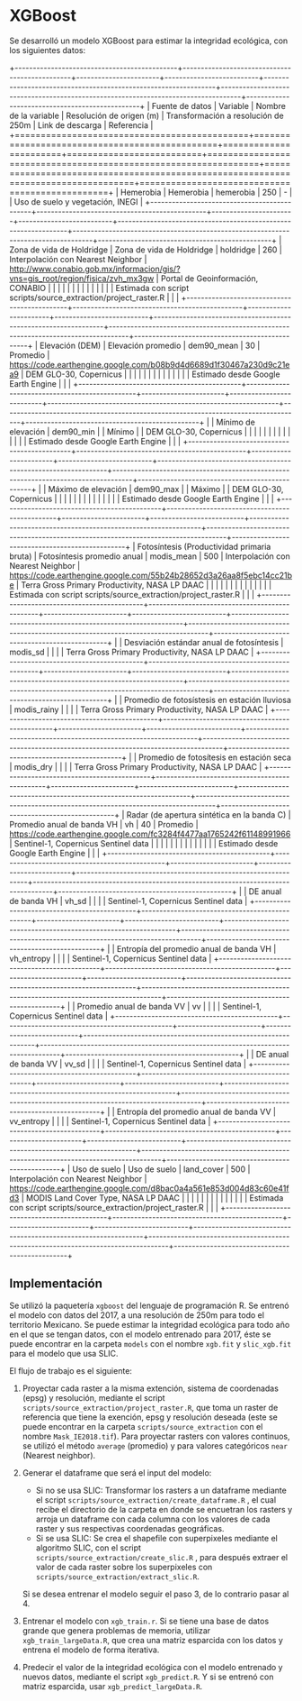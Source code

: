 # XGBoost

Se desarrolló un modelo XGBoost para estimar la integridad ecológica, con los siguientes datos:

+---------------------------------------------+-----------------------------------------------+-----------------------+--------------------------+----------------------------------------------------------------+-----------------------------------------------------------------------------------+------------------------------------------------+
| Fuente de datos                             | Variable                                      | Nombre de la variable | Resolución de origen (m) | Transformación a resolución de 250m                            | Link de descarga                                                                  | Referencia                                     |
+=============================================+===============================================+=======================+==========================+================================================================+===================================================================================+================================================+
| Hemerobia                                   | Hemerobia                                     | hemerobia             | 250                      | \-                                                             |                                                                                   | Uso de suelo y vegetación, INEGI               |
+---------------------------------------------+-----------------------------------------------+-----------------------+--------------------------+----------------------------------------------------------------+-----------------------------------------------------------------------------------+------------------------------------------------+
| Zona de vida de Holdridge                   | Zona de vida de Holdridge                     | holdridge             | 260                      | Interpolación con Nearest Neighbor                             | <http://www.conabio.gob.mx/informacion/gis/?vns=gis_root/region/fisica/zvh_mx3gw> | Portal de Geoinformación, CONABIO              |
|                                             |                                               |                       |                          |                                                                |                                                                                   |                                                |
|                                             |                                               |                       |                          | Estimada con script scripts/source_extraction/project_raster.R |                                                                                   |                                                |
+---------------------------------------------+-----------------------------------------------+-----------------------+--------------------------+----------------------------------------------------------------+-----------------------------------------------------------------------------------+------------------------------------------------+
| Elevación (DEM)                             | Elevación promedio                            | dem90_mean            | 30                       | Promedio                                                       | <https://code.earthengine.google.com/b08b9d4d6689d1f30467a230d9c21ea9>            | DEM GLO-30, Copernicus                         |
|                                             |                                               |                       |                          |                                                                |                                                                                   |                                                |
|                                             |                                               |                       |                          | Estimado desde Google Earth Engine                             |                                                                                   |                                                |
+---------------------------------------------+-----------------------------------------------+-----------------------+--------------------------+----------------------------------------------------------------+-----------------------------------------------------------------------------------+------------------------------------------------+
|                                             | Mínimo de elevación                           | dem90_min             |                          | Mínimo                                                         |                                                                                   | DEM GLO-30, Copernicus                         |
|                                             |                                               |                       |                          |                                                                |                                                                                   |                                                |
|                                             |                                               |                       |                          | Estimado desde Google Earth Engine                             |                                                                                   |                                                |
+---------------------------------------------+-----------------------------------------------+-----------------------+--------------------------+----------------------------------------------------------------+-----------------------------------------------------------------------------------+------------------------------------------------+
|                                             | Máximo de elevación                           | dem90_max             |                          | Máximo                                                         |                                                                                   | DEM GLO-30, Copernicus                         |
|                                             |                                               |                       |                          |                                                                |                                                                                   |                                                |
|                                             |                                               |                       |                          | Estimado desde Google Earth Engine                             |                                                                                   |                                                |
+---------------------------------------------+-----------------------------------------------+-----------------------+--------------------------+----------------------------------------------------------------+-----------------------------------------------------------------------------------+------------------------------------------------+
| Fotosíntesis (Productividad primaria bruta) | Fotosíntesis promedio anual                   | modis_mean            | 500                      | Interpolación con Nearest Neighbor                             | <https://code.earthengine.google.com/55b24b28652d3a26aa8f5ebc14cc21be>            | Terra Gross Primary Productivity, NASA LP DAAC |
|                                             |                                               |                       |                          |                                                                |                                                                                   |                                                |
|                                             |                                               |                       |                          | Estimada con script scripts/source_extraction/project_raster.R |                                                                                   |                                                |
+---------------------------------------------+-----------------------------------------------+-----------------------+--------------------------+----------------------------------------------------------------+-----------------------------------------------------------------------------------+------------------------------------------------+
|                                             | Desviación estándar anual de fotosíntesis     | modis_sd              |                          |                                                                |                                                                                   | Terra Gross Primary Productivity, NASA LP DAAC |
+---------------------------------------------+-----------------------------------------------+-----------------------+--------------------------+----------------------------------------------------------------+-----------------------------------------------------------------------------------+------------------------------------------------+
|                                             | Promedio de fotosístesis en estación lluviosa | modis_rainy           |                          |                                                                |                                                                                   | Terra Gross Primary Productivity, NASA LP DAAC |
+---------------------------------------------+-----------------------------------------------+-----------------------+--------------------------+----------------------------------------------------------------+-----------------------------------------------------------------------------------+------------------------------------------------+
|                                             | Promedio de fotosítesis en estación seca      | modis_dry             |                          |                                                                |                                                                                   | Terra Gross Primary Productivity, NASA LP DAAC |
+---------------------------------------------+-----------------------------------------------+-----------------------+--------------------------+----------------------------------------------------------------+-----------------------------------------------------------------------------------+------------------------------------------------+
| Radar (de apertura sintética en la banda C) | Promedio anual de banda VH                    | vh                    | 40                       | Promedio                                                       | <https://code.earthengine.google.com/fc3284f4477aa1765242f61148991966>            | Sentinel-1, Copernicus Sentinel data           |
|                                             |                                               |                       |                          |                                                                |                                                                                   |                                                |
|                                             |                                               |                       |                          | Estimado desde Google Earth Engine                             |                                                                                   |                                                |
+---------------------------------------------+-----------------------------------------------+-----------------------+--------------------------+----------------------------------------------------------------+-----------------------------------------------------------------------------------+------------------------------------------------+
|                                             | DE anual de banda VH                          | vh_sd                 |                          |                                                                |                                                                                   | Sentinel-1, Copernicus Sentinel data           |
+---------------------------------------------+-----------------------------------------------+-----------------------+--------------------------+----------------------------------------------------------------+-----------------------------------------------------------------------------------+------------------------------------------------+
|                                             | Entropía del promedio anual de banda VH       | vh_entropy            |                          |                                                                |                                                                                   | Sentinel-1, Copernicus Sentinel data           |
+---------------------------------------------+-----------------------------------------------+-----------------------+--------------------------+----------------------------------------------------------------+-----------------------------------------------------------------------------------+------------------------------------------------+
|                                             | Promedio anual de banda VV                    | vv                    |                          |                                                                |                                                                                   | Sentinel-1, Copernicus Sentinel data           |
+---------------------------------------------+-----------------------------------------------+-----------------------+--------------------------+----------------------------------------------------------------+-----------------------------------------------------------------------------------+------------------------------------------------+
|                                             | DE anual de banda VV                          | vv_sd                 |                          |                                                                |                                                                                   | Sentinel-1, Copernicus Sentinel data           |
+---------------------------------------------+-----------------------------------------------+-----------------------+--------------------------+----------------------------------------------------------------+-----------------------------------------------------------------------------------+------------------------------------------------+
|                                             | Entropía del promedio anual de banda VV       | vv_entropy            |                          |                                                                |                                                                                   | Sentinel-1, Copernicus Sentinel data           |
+---------------------------------------------+-----------------------------------------------+-----------------------+--------------------------+----------------------------------------------------------------+-----------------------------------------------------------------------------------+------------------------------------------------+
| Uso de suelo                                | Uso de suelo                                  | land_cover            | 500                      | Interpolación con Nearest Neighbor                             | <https://code.earthengine.google.com/d8bac0a4a561e853d004d83c60e41fd3>            | MODIS Land Cover Type, NASA LP DAAC            |
|                                             |                                               |                       |                          |                                                                |                                                                                   |                                                |
|                                             |                                               |                       |                          | Estimada con script scripts/source_extraction/project_raster.R |                                                                                   |                                                |
+---------------------------------------------+-----------------------------------------------+-----------------------+--------------------------+----------------------------------------------------------------+-----------------------------------------------------------------------------------+------------------------------------------------+

## Implementación

Se utilizó la paquetería `xgboost` del lenguaje de programación R. Se entrenó el modelo con datos del 2017, a una resolución de 250m para todo el territorio Mexicano. Se puede estimar la integridad ecológica para todo año en el que se tengan datos, con el modelo entrenado para 2017, éste se puede encontrar en la carpeta `models` con el nombre `xgb.fit` y `slic_xgb.fit` para el modelo que usa SLIC.

El flujo de trabajo es el siguiente:

1.  Proyectar cada raster a la misma extención, sistema de coordenadas (epsg) y resolución, mediante el script `scripts/source_extraction/project_raster.R`, que toma un raster de referencia que tiene la exención, epsg y resolución deseada (este se puede encontrar en la carpeta `scripts/source_extraction` con el nombre `Mask_IE2018.tif`). Para proyectar rasters con valores continuos, se utilizó el método `average` (promedio) y para valores categóricos `near` (Nearest neighbor).

2.  Generar el dataframe que será el input del modelo:

    -   Si no se usa SLIC: Transformar los rasters a un dataframe mediante el script `scripts/source_extraction/create_dataframe.R` , el cual recibe el directorio de la carpeta en donde se encuetran los rasters y arroja un dataframe con cada columna con los valores de cada raster y sus respectivas coordenadas geográficas.
    -   Si se usa SLIC: Se crea el shapefile con superpixeles mediante el algoritmo SLIC, con el script `scripts/source_extraction/create_slic.R` , para después extraer el valor de cada raster sobre los superpixeles con `scripts/source_extraction/extract_slic.R`.

    Si se desea entrenar el modelo seguir el paso 3, de lo contrario pasar al 4.

3.  Entrenar el modelo con `xgb_train.r`. Si se tiene una base de datos grande que genera problemas de memoria, utilizar `xgb_train_largeData.R`, que crea una matriz esparcida con los datos y entrena el modelo de forma iterativa.

4.  Predecir el valor de la integridad ecológica con el modelo entrenado y nuevos datos, mediante el script `xgb_predict.R`. Y si se entrenó con matriz esparcida, usar `xgb_predict_largeData.R`.
